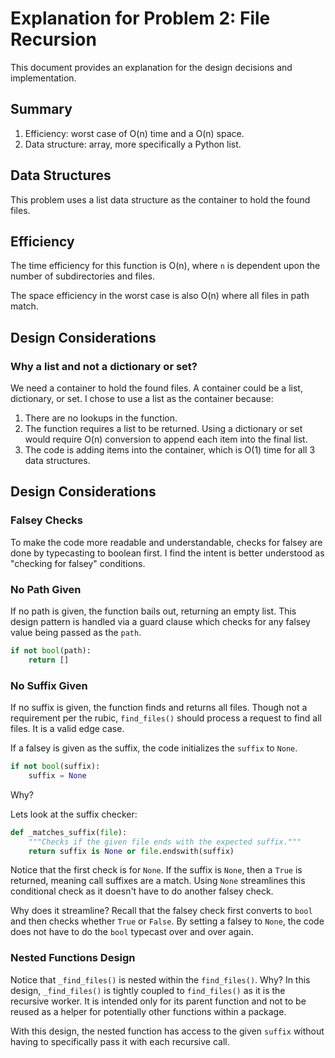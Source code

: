# Explanation for Problem 2: File Recursion

This document provides an explanation for the design decisions and implementation.

## Summary

1. Efficiency: worst case of O(n) time and a O(n) space.
2. Data structure: array, more specifically a Python list.

## Data Structures

This problem uses a list data structure as the container to hold the found files.

## Efficiency

The time efficiency for this function is O(n), where `n` is dependent upon the number of subdirectories and files.

The space efficiency in the worst case is also O(n) where all files in path match. 

## Design Considerations

### Why a list and not a dictionary or set?

We need a container to hold the found files.  A container could be a list, dictionary, or set.  I chose to use a list as the container because:

1. There are no lookups in the function.
2. The function requires a list to be returned. Using a dictionary or set would require O(n) conversion to append each item into the final list.
3. The code is adding items into the container, which is O(1) time for all 3 data structures. 

## Design Considerations

### Falsey Checks

To make the code more readable and understandable, checks for falsey are done by typecasting to boolean first.  I find the intent is better understood as "checking for falsey" conditions.

### No Path Given

If no path is given, the function bails out, returning an empty list.  This design pattern is handled via a guard clause which checks for any falsey value being passed as the `path`.

```python
if not bool(path):
    return []
```

### No Suffix Given

If no suffix is given, the function finds and returns all files.  Though not a requirement per the rubic, `find_files()` should process a request to find all files.  It is a valid edge case.

If a falsey is given as the suffix, the code initializes the `suffix` to `None`.  

```python
if not bool(suffix):
    suffix = None
```

Why? 

Lets look at the suffix checker:

```python
def _matches_suffix(file):
    """Checks if the given file ends with the expected suffix."""
    return suffix is None or file.endswith(suffix)
```

Notice that the first check is for `None`.  If the suffix is `None`, then a `True` is returned, meaning call suffixes are a match.  Using `None` streamlines this conditional check as it doesn't have to do another falsey check.  

Why does it streamline?  Recall that the falsey check first converts to `bool` and then checks whether `True` or `False`.  By setting a falsey to `None`, the code does not have to do the `bool` typecast over and over again.  


### Nested Functions Design

Notice that `_find_files()` is nested within the `find_files()`.  Why?  In this design, `_find_files()` is tightly coupled to `find_files()` as it is the recursive worker.  It is intended only for its parent function and not to be reused as a helper for potentially other functions within a package.

With this design, the nested function has access to the given `suffix` without having to specifically pass it with each recursive call.
